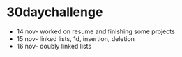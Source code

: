 # 30daychallenge
- 14 nov- worked on resume and finishing some projects
- 15 nov- linked lists, 1d, insertion, deletion
- 16 nov- doubly linked lists
